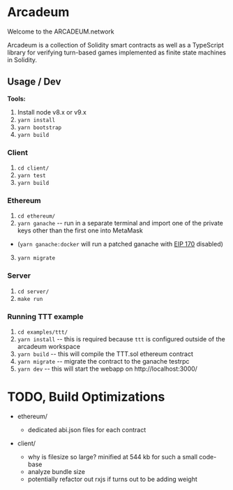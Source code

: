 # Arcadeum

Welcome to the ARCADEUM.network

Arcadeum is a collection of Solidity smart contracts as well as a TypeScript library for verifying turn-based games implemented as finite state machines in Solidity.


## Usage / Dev

**Tools:**

1. Install node v8.x or v9.x
2. `yarn install`
3. `yarn bootstrap`
4. `yarn build`


### Client

1. `cd client/`
2. `yarn test`
3. `yarn build`


### Ethereum

1. `cd ethereum/`
2. `yarn ganache` -- run in a separate terminal and import one of the private keys other than the first one into MetaMask
  - (`yarn ganache:docker` will run a patched ganache with [EIP 170](https://github.com/ethereum/EIPs/blob/master/EIPS/eip-170.md) disabled)
3. `yarn migrate`


### Server

1. `cd server/`
2. `make run`


### Running TTT example

1. `cd examples/ttt/`
2. `yarn install` -- this is required because `ttt` is configured outside of the arcadeum workspace
3. `yarn build` -- this will compile the TTT.sol ethereum contract
4. `yarn migrate` -- migrate the contract to the ganache testrpc
5. `yarn dev` -- this will start the webapp on http://localhost:3000/


# TODO, Build Optimizations

* ethereum/
  * dedicated abi.json files for each contract

* client/
  * why is filesize so large? minified at 544 kb for such a small code-base
  * analyze bundle size
  * potentially refactor out rxjs if turns out to be adding weight
